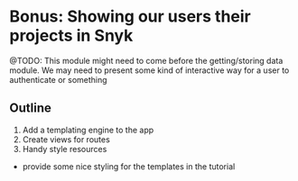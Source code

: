 # Bonus: Showing our users their projects in Snyk

@TODO: This module might need to come before the getting/storing data
module. We may need to present some kind of interactive way for a user
to authenticate or something

## Outline

1. Add a templating engine to the app
2. Create views for routes
3. Handy style resources
 - provide some nice styling for the templates in the tutorial
